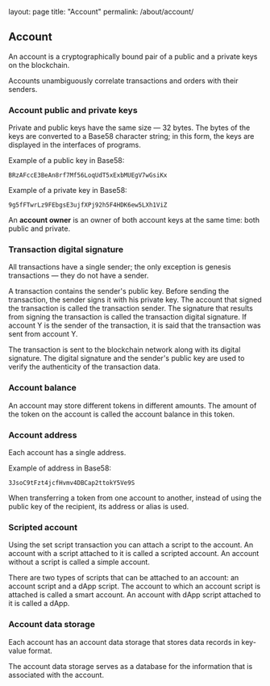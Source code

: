 layout: page
title: "Account"
permalink: /about/account/
## Account
An account is a cryptographically bound pair of a public and a private keys on the blockchain.

Accounts unambiguously correlate transactions and orders with their senders.

### Account public and private keys
Private and public keys have the same size — 32 bytes. The bytes of the keys are converted to a Base58 character string; in this form, the keys are displayed in the interfaces of programs.

Example of a public key in Base58:

    BRzAFccE3BeAn8rf7Mf56LoqUdT5xExbMUEgV7wGsiKx
Example of a private key in Base58:

    9g5fFTwrLz9FEbgsE3ujfXPj92h5F4HDK6ew5LXh1ViZ
An **account owner** is an owner of both account keys at the same time: both public and private.

### Transaction digital signature
All transactions have a single sender; the only exception is genesis transactions — they do not have a sender.

A transaction contains the sender's public key. Before sending the transaction, the sender signs it with his private key. The account that signed the transaction is called the transaction sender. The signature that results from signing the transaction is called the transaction digital signature. If account Y is the sender of the transaction, it is said that the transaction was sent from account Y.

The transaction is sent to the blockchain network along with its digital signature. The digital signature and the sender's public key are used to verify the authenticity of the transaction data.

### Account balance
An account may store different tokens in different amounts. The amount of the token on the account is called the account balance in this token.

### Account address
Each account has a single address.

Example of address in Base58:

    3JsoC9tFzt4jcfHvmv4DBCap2ttokY5Ve9S
When transferring a token from one account to another, instead of using the public key of the recipient, its address or alias is used.

### Scripted account
Using the set script transaction you can attach a script to the account. An account with a script attached to it is called a scripted account. An account without a script is called a simple account.

There are two types of scripts that can be attached to an account: an account script and a dApp script. The account to which an account script is attached is called a smart account. An account with dApp script attached to it is called a dApp.

### Account data storage
Each account has an account data storage that stores data records in key-value format.

The account data storage serves as a database for the information that is associated with the account.